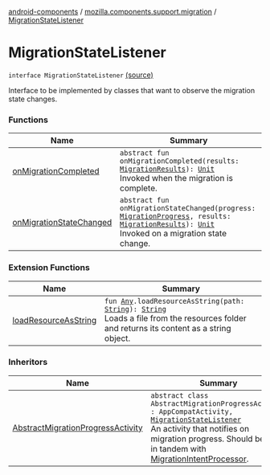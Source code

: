 [android-components](../../index.md) / [mozilla.components.support.migration](../index.md) / [MigrationStateListener](./index.md)

# MigrationStateListener

`interface MigrationStateListener` [(source)](https://github.com/mozilla-mobile/android-components/blob/master/components/support/migration/src/main/java/mozilla/components/support/migration/AbstractMigrationProgressActivity.kt#L46)

Interface to be implemented by classes that want to observe the migration state changes.

### Functions

| Name | Summary |
|---|---|
| [onMigrationCompleted](on-migration-completed.md) | `abstract fun onMigrationCompleted(results: `[`MigrationResults`](../-migration-results.md)`): `[`Unit`](https://kotlinlang.org/api/latest/jvm/stdlib/kotlin/-unit/index.html)<br>Invoked when the migration is complete. |
| [onMigrationStateChanged](on-migration-state-changed.md) | `abstract fun onMigrationStateChanged(progress: `[`MigrationProgress`](../../mozilla.components.support.migration.state/-migration-progress/index.md)`, results: `[`MigrationResults`](../-migration-results.md)`): `[`Unit`](https://kotlinlang.org/api/latest/jvm/stdlib/kotlin/-unit/index.html)<br>Invoked on a migration state change. |

### Extension Functions

| Name | Summary |
|---|---|
| [loadResourceAsString](../../mozilla.components.support.test.file/kotlin.-any/load-resource-as-string.md) | `fun `[`Any`](https://kotlinlang.org/api/latest/jvm/stdlib/kotlin/-any/index.html)`.loadResourceAsString(path: `[`String`](https://kotlinlang.org/api/latest/jvm/stdlib/kotlin/-string/index.html)`): `[`String`](https://kotlinlang.org/api/latest/jvm/stdlib/kotlin/-string/index.html)<br>Loads a file from the resources folder and returns its content as a string object. |

### Inheritors

| Name | Summary |
|---|---|
| [AbstractMigrationProgressActivity](../-abstract-migration-progress-activity/index.md) | `abstract class AbstractMigrationProgressActivity : AppCompatActivity, `[`MigrationStateListener`](./index.md)<br>An activity that notifies on migration progress. Should be used in tandem with [MigrationIntentProcessor](../-migration-intent-processor/index.md). |
